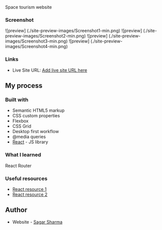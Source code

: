 Space tourism website

### Screenshot
![preview] (./site-preview-images/Screenshot1-min.png)
![preview] (./site-preview-images/Screenshot2-min.png)
![preview] (./site-preview-images/Screenshot3-min.png)
![preview] (./site-preview-images/Screenshot4-min.png)


### Links

- Live Site URL: [Add live site URL here](https://your-live-site-url.com)

## My process

### Built with

- Semantic HTML5 markup
- CSS custom properties
- Flexbox
- CSS Grid
- Desktop first workflow
- @media queries
- [React](https://reactjs.org/) - JS library

### What I learned

React Router

### Useful resources

- [React resource 1](https://scrimba.com/learn/learnreact) 
- [React resource 2](https://www.youtube.com/c/Codevolution) 

## Author

- Website - [Sagar Sharma](https://sagar-io.github.io/)
